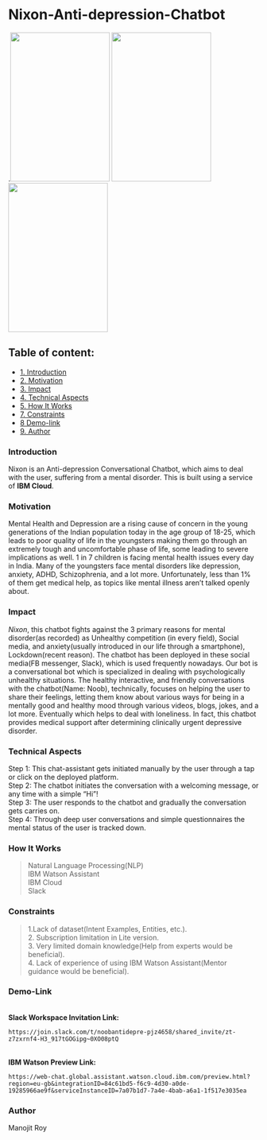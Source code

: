 # Nixon-Anti-depression-Chatbot
.<img src="https://user-images.githubusercontent.com/66888595/142619145-3496e65c-c78a-46d4-b7ce-1f86af03676c.gif" width="200" height="300">
<img src="https://user-images.githubusercontent.com/66888595/142620645-39832bba-bf5a-49e9-8c5e-f26f0a2db197.gif" width="200" height="300">
<img src="https://user-images.githubusercontent.com/66888595/142621851-fe463df3-9d45-49ed-921e-c8bb7c34e2e3.gif" width="200" height="300">


## Table of content:
<ul>
  <li>
    <a href="#intro">
      <span>
        1. Introduction
      </span>
    </a>
  </li>
  
  <li>
    <a href="#motivation">
      <span>
        2. Motivation
      </span>
    </a>
  </li>
  
  <li>
    <a href="#impact">
      <span>
        3. Impact
      </span>
    </a>
  </li>
  
  <li>
    <a href="#tech">
      <span>
        4. Technical Aspects
      </span>
    </a>
  </li>
  
  <li>
    <a href="#works">
      <span>
        5. How It Works
      </span>
    </a>
  </li>
  
  <li>
    <a href="#constraints">
      <span>
        7. Constraints
      </span>
    </a>
  </li>
  
  <li>
    <a href="#demo">
      <span>
        8 Demo-link 
      </span>
    </a>
  </li>
  
  <li>
    <a href="#author">
      <span>
        9. Author
      </span>
    </a>
  </li>
</ul>

<h3>
  <span id="intro">Introduction</span>
</h3>

Nixon is an Anti-depression Conversational Chatbot, which aims to deal with the user, suffering from a mental disorder. This is built using a service of **IBM Cloud**.

<h3>
  <span id="motivation">Motivation</span>
</h3>
Mental Health and Depression are a rising cause of concern in the young generations of the Indian population today in the age group of 18-25, which leads to poor quality of life in the youngsters making them go through an extremely tough and uncomfortable phase of life, some leading to severe implications as well. 1 in 7 children is facing mental health issues every day in India. Many of the youngsters face mental disorders like depression, anxiety, ADHD, Schizophrenia, and a lot more. Unfortunately, less than 1% of them get medical help, as topics like mental illness aren’t talked openly about.

<h3>
  <span id="impact">Impact</span>
</h3>

*Nixon*, this chatbot fights against the 3 primary reasons for mental disorder(as recorded) as Unhealthy competition (in every field), Social media, and anxiety(usually introduced in our life through a smartphone), Lockdown(recent reason).
The chatbot has been deployed in these social media(FB messenger, Slack), which is used frequently nowadays. Our bot is a conversational bot which is specialized in dealing with psychologically unhealthy situations. The healthy interactive, and friendly conversations with the chatbot(Name: Noob), technically, focuses on helping the user to share their feelings, letting them know about various ways for being in a mentally good and healthy mood through various videos, blogs, jokes, and a lot more. Eventually which helps to deal with loneliness. In fact, this chatbot provides medical support after determining clinically urgent depressive disorder.

<h3>
  <span id="tech">Technical Aspects</span>
</h3>
  Step 1: This chat-assistant gets initiated manually by the user through a tap or click on the deployed platform.<br>
  Step 2: The chatbot initiates the conversation with a welcoming message, or any time with a simple “Hi”!<br>
  Step 3: The user responds to the chatbot and gradually the conversation gets carries on.<br>
  Step 4: Through deep user conversations and simple questionnaires the mental status of the user is tracked down.<br>

<h3>
  <span id="works">How It Works</span>
</h3>

  >Natural Language Processing(NLP)<br>
  >IBM Watson Assistant <br>
  >IBM Cloud<br>
  >Slack

<h3>
  <span id="constraints">Constraints</span>
</h3>

  >1.Lack of dataset(Intent Examples, Entities, etc.).<br>
  >2. Subscription limitation in Lite version.<br>
  >3. Very limited domain knowledge(Help from experts would be beneficial).<br>
  >4. Lack of experience of using IBM Watson Assistant(Mentor guidance would be beneficial).<br>

<h3>
  <span id="demo">Demo-Link</span>
</h3>
<br><strong> Slack Workspace Invitation Link:</strong><br>
  
  ```
  https://join.slack.com/t/noobantidepre-pjz4658/shared_invite/zt-z7zxrnf4-H3_917tGOGipg~0XO08ptQ
  ```
<br><strong> IBM Watson Preview Link:</strong><br>

  ```
  https://web-chat.global.assistant.watson.cloud.ibm.com/preview.html?region=eu-gb&integrationID=84c61bd5-f6c9-4d30-a0de-19285966ae9f&serviceInstanceID=7a07b1d7-7a4e-4bab-a6a1-1f517e3035ea
  ```
<h3>
  <span id="author">Author</span>
</h3>
Manojit Roy




